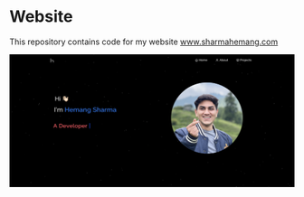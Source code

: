 # Website
This repository contains code for my website <a href="https://sharmahemang.com/">www.sharmahemang.com</a>

<img src="https://raw.githubusercontent.com/hemangsharma/hemangsharma/main/readme-img.png">
